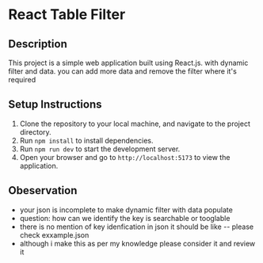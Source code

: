 # React Table Filter

## Description
This project is a simple web application built using React.js. with dynamic filter and data. you can add more data and remove the filter where it's required

## Setup Instructions
1. Clone the repository to your local machine, and navigate to the project directory.
2. Run `npm install` to install dependencies.
3. Run `npm run dev` to start the development server.
4. Open your browser and go to `http://localhost:5173` to view the application.


## Obeservation
* your json is incomplete to make dynamic filter with data populate
* question: how can we identify the key is searchable or tooglable
* there is no mention of key idenfication in json 
it should be like -- please check exxample.json
* although i make this as per my knowledge please consider it and review it
